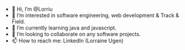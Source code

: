 - 👋 Hi, I’m @Lorriu
- 👀 I’m interested in software engineering, web development & Track & Field.
- 🌱 I’m currently learning java and javascript.
- 💞️ I’m looking to collaborate on any software projects.
- 📫 How to reach me: LinkedIn (Lorraine Ugen) 

<!---
Lorriu/Lorriu is a ✨ special ✨ repository because its `README.md` (this file) appears on your GitHub profile.
You can click the Preview link to take a look at your changes.
--->

